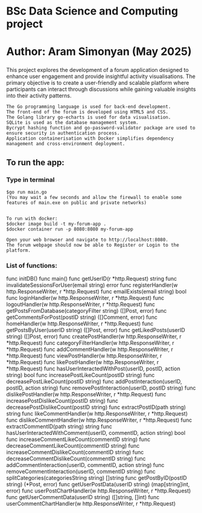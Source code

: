 # BSc Data Science and Computing project

# Author: Aram Simonyan (May 2025)

###
This project explores the development of a forum application designed to enhance user engagement and provide insightful activity visualisations. The primary objective is to create a user-friendly and scalable platform where participants can interact through discussions while gaining valuable insights into their activity patterns.

    The Go programming language is used for back-end development.
    The front-end of the forum is developed using HTML5 and CSS.
    The Golang library go-echarts is used for data visualisation.
    SQLite is used as the database management system.
    Bycrypt hashing function and go-password-validator package are used to ensure security in authentication process.
    Application containerisation with Docker simplifies dependency management and cross-environment deployment.

## To run the app:
### Type in terminal 
    $go run main.go   
    (You may wait a few seconds and allow the firewall to enable some features of main.exe on public and private networks)


    To run with docker:
    $docker image build -t my-forum-app .  
    $docker container run -p 8080:8080 my-forum-app

    Open your web browser and navigate to http://localhost:8080.
    The forum webpage should now be able to Register or Login to the platform.


### List of functions:
func initDB()
func main()
func getUserID(r *http.Request) string 
func invalidateSessionsForUser(email string) error
func registerHandler(w http.ResponseWriter, r *http.Request)
func emailExists(email string) bool
func loginHandler(w http.ResponseWriter, r *http.Request)
func logoutHandler(w http.ResponseWriter, r *http.Request)
func getPostsFromDatabase(categoryFilter string) ([]Post, error) 
func getCommentsForPost(postID string) ([]Comment, error) 
func homeHandler(w http.ResponseWriter, r *http.Request)
func getPostsByUser(userID string) ([]Post, error)
func getLikedPosts(userID string) ([]Post, error) 
func createPostHandler(w http.ResponseWriter, r *http.Request)
func categoryFilterHandler(w http.ResponseWriter, r *http.Request)
func addCommentHandler(w http.ResponseWriter, r *http.Request)
func viewPostHandler(w http.ResponseWriter, r *http.Request)
func likePostHandler(w http.ResponseWriter, r *http.Request)
func hasUserInteractedWithPost(userID, postID, action string) bool 
func increasePostLikeCount(postID string)
func decreasePostLikeCount(postID string)
func addPostInteraction(userID, postID, action string) 
func removePostInteraction(userID, postID string)
func dislikePostHandler(w http.ResponseWriter, r *http.Request)
func increasePostDislikeCount(postID string) 
func decreasePostDislikeCount(postID string)
func extractPostID(path string) string 
func likeCommentHandler(w http.ResponseWriter, r *http.Request) 
func dislikeCommentHandler(w http.ResponseWriter, r *http.Request)
func extractCommentID(path string) string
func hasUserInteractedWithComment(userID, commentID, action string) bool 
func increaseCommentLikeCount(commentID string) 
func decreaseCommentLikeCount(commentID string)
func increaseCommentDislikeCount(commentID string) 
func decreaseCommentDislikeCount(commentID string) 
func addCommentInteraction(userID, commentID, action string) 
func removeCommentInteraction(userID, commentID string) 
func splitCategories(categoriesString string) []string
func getPostByID(postID string) (*Post, error)
func getUserPostData(userID string) (map[string]int, error)
func userPostChartHandler(w http.ResponseWriter, r *http.Request) 
func getUserCommentData(userID string) ([]string, []int)
func userCommentChartHandler(w http.ResponseWriter, r *http.Request)